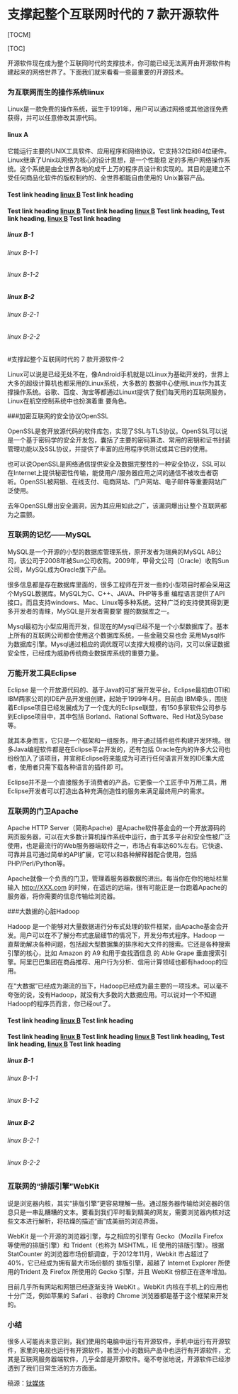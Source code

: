 # 支撑起整个互联网时代的 7 款开源软件

[TOCM]

[TOC]

开源软件现在成为整个互联网时代的支撑技术，你可能已经无法离开由开源软件构建起来的网络世界了。下面我们就来看看一些最重要的开源技术。

### 为互联网而生的操作系统linux

Linux是一款免费的操作系统，诞生于1991年，用户可以通过网络或其他途径免费获得，并可以任意修改其源代码。

#### linux A

它能运行主要的UNIX工具软件、应用程序和网络协议。它支持32位和64位硬件。Linux继承了Unix以网络为核心的设计思想，是一个性能稳 定的多用户网络操作系统。这个系统是由全世界各地的成千上万的程序员设计和实现的。其目的是建立不受任何商品化软件的版权制约的、全世界都能自由使用的 Unix兼容产品。

#### Test link heading [linux B](https://github.com/pandao/editor.md)  Test link heading

#### Test link heading [linux B](https://github.com/pandao/editor.md)   Test link heading [linux B](https://github.com/pandao/editor.md)  Test link heading, Test link heading, [linux B](https://github.com/pandao/editor.md)  Test link heading

##### linux B-1

###### linux B-1-1

###### linux B-1-2

##### linux B-2

###### linux B-2-1

###### linux B-2-2

#支撑起整个互联网时代的 7 款开源软件-2

Linux可以说是已经无处不在，像Android手机就是以Linux为基础开发的，世界上大多的超级计算机也都采用的Linux系统，大多数的 数据中心使用Linux作为其支撑操作系统。谷歌、百度、淘宝等都通过Linuxt提供了我们每天用的互联网服务。Linux在航空控制系统中也扮演着重 要角色。

###加密互联网的安全协议OpenSSL

OpenSSL是套开放源代码的软件库包，实现了SSL与TLS协议。OpenSSL可以说是一个基于密码学的安全开发包，囊括了主要的密码算法、常用的密钥和证书封装管理功能以及SSL协议，并提供了丰富的应用程序供测试或其它目的使用。

也可以说OpenSSL是网络通信提供安全及数据完整性的一种安全协议，SSL可以在Internet上提供秘密性传输，能使用户/服务器应用之间的通信不被攻击者窃听。OpenSSL被网银、在线支付、电商网站、门户网站、电子邮件等重要网站广泛使用。

去年OpenSSL爆出安全漏洞，因为其应用如此之广，该漏洞爆出让整个互联网都为之震颤。

### 互联网的记忆——MySQL

MySQL是一个开源的小型的数据库管理系统，原开发者为瑞典的MySQL AB公司，该公司于2008年被Sun公司收购。2009年，甲骨文公司（Oracle）收购Sun公司，MySQL成为Oracle旗下产品。

很多信息都是存在数据库里面的，很多工程师在开发一些的小型项目时都会采用这个MySQL数据库。MySQL为C、C++、JAVA、PHP等多重 编程语言提供了API接口。而且支持windows、Mac、Linux等多种系统。这种广泛的支持使其得到更多开发者的青睐，MySQL是开发者需要掌 握的数据库之一。

Mysql最初为小型应用而开发，但现在的Mysql已经不是一个小型数据库了。基本上所有的互联网公司都会使用这个数据库系统，一些金融交易也会 采用Mysql作为数据库引擎。Mysql通过相应的调优既可以支撑大规模的访问，又可以保证数据安全性，已经成为威胁传统商业数据库系统的重要力量。

### 万能开发工具Eclipse

Eclipse 是一个开放源代码的、基于Java的可扩展开发平台。Eclipse最初由OTI和IBM两家公司的IDE产品开发组创建，起始于1999年4月。目前由 IBM牵头，围绕着Eclipse项目已经发展成为了一个庞大的Eclipse联盟，有150多家软件公司参与到Eclipse项目中，其中包括 Borland、Rational Software、Red Hat及Sybase等。

就其本身而言，它只是一个框架和一组服务，用于通过插件组件构建开发环境。很多Java编程软件都是在Eclipse平台开发的，还有包括 Oracle在内的许多大公司也纷纷加入了该项目，并宣称Eclipse将来能成为可进行任何语言开发的IDE集大成者，使用者只需下载各种语言的插件即 可。

Eclipse并不是一个直接服务于消费者的产品，它更像一个工匠手中万用工具，用Eclipse开发者可以打造出各种充满创造性的服务来满足最终用户的需求。

### 互联网的门卫Apache

Apache HTTP Server（简称Apache）是Apache软件基金会的一个开放源码的网页服务器，可以在大多数计算机操作系统中运行，由于其多平台和安全性被广泛 使用，也是最流行的Web服务器端软件之一，市场占有率达60%左右。它快速、可靠并且可通过简单的API扩展，它可以和各种解释器配合使用，包括 PHP/Perl/Python等。

Apache就像一个负责的门卫，管理着服务器数据的进出。每当你在你的地址栏里输入 http://XXX.com 的时候，在遥远的远端，很有可能正是一台跑着Apache的服务器，将你需要的信息传输给浏览器。

###大数据的心脏Hadoop

Hadoop 是一个能够对大量数据进行分布式处理的软件框架，由Apache基金会开发。用户可以在不了解分布式底层细节的情况下，开发分布式程序。Hadoop 一 直帮助解决各种问题，包括超大型数据集的排序和大文件的搜索。它还是各种搜索引擎的核心，比如 Amazon 的 A9 和用于查找酒信息 的 Able Grape 垂直搜索引擎。阿里巴巴集团在商品推荐、用户行为分析、信用计算领域也都有hadoop的应用。

在“大数据”已经成为潮流的当下，Hadoop已经成为最主要的一项技术。可以毫不夸张的说，没有Hadoop，就没有大多数的大数据应用。可以说对一个不知道Hadoop的程序员而言，你已经out了。


#### Test link heading [linux B](https://github.com/pandao/editor.md)  Test link heading

#### Test link heading [linux B](https://github.com/pandao/editor.md)   Test link heading [linux B](https://github.com/pandao/editor.md)  Test link heading, Test link heading, [linux B](https://github.com/pandao/editor.md)  Test link heading

##### linux B-1

###### linux B-1-1

###### linux B-1-2

##### linux B-2

###### linux B-2-1

###### linux B-2-2

### 互联网的“排版引擎”WebKit

说是浏览器内核，其实“排版引擎”更容易理解一些。通过服务器传输给浏览器的信息只是一串乱糟糟的文本。要看到我们平时看到精美的网友，需要浏览器内核对这些文本进行解析，将枯燥的描述“画”成美丽的浏览界面。

WebKit 是一个开源的浏览器引擎，与之相应的引擎有 Gecko（Mozilla Firefox 等使用的排版引擎）和 Trident（也称为 MSHTML，IE 使用的排版引擎）。根据 StatCounter 的浏览器市场份额调查，于2012年11月，Webkit 市占超过了 40%，它已经成为拥有最大市场份额的 排版引擎，超越了 Internet Explorer 所使用的Trident 及 Firefox 所使用的 Gecko 引擎，并且 WebKit 份额正在逐年增加。

目前几乎所有网站和网银已经逐渐支持 WebKit 。WebKit 内核在手机上的应用也十分广泛，例如苹果的 Safari 、谷歌的 Chrome 浏览器都是基于这个框架来开发的。

### 小结

很多人可能尚未意识到，我们使用的电脑中运行有开源软件，手机中运行有开源软件，家里的电视也运行有开源软件，甚至小小的数码产品中也运行有开源软件，尤其是互联网服务器端软件，几乎全部是开源软件。毫不夸张地说，开源软件已经渗透到了我们日常生活的方方面面。

稿源：[钛媒体](http://www.tmtpost.com/194306.html)
